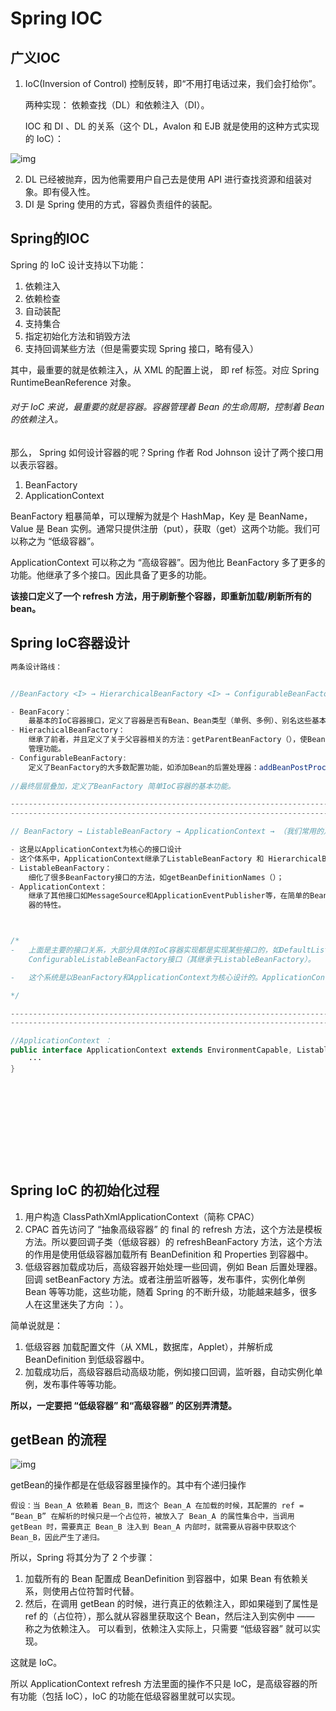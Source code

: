 # Spring IOC

## 广义IOC

1. IoC(Inversion of Control) 控制反转，即“不用打电话过来，我们会打给你”。

   两种实现： 依赖查找（DL）和依赖注入（DI）。

   IOC 和 DI 、DL 的关系（这个 DL，Avalon 和 EJB 就是使用的这种方式实现的 IoC）：

![img](https://mmbiz.qpic.cn/mmbiz_png/eQPyBffYbudJ3ibFhbAgAqrE0GSLrBlBiandBUJKFOjUYvuETtDiaSoJQtTC6rkNopMqG8vXIBibbqmjNmk0hlLs7A/640?wx_fmt=png&tp=webp&wxfrom=5&wx_lazy=1&wx_co=1)

2. DL 已经被抛弃，因为他需要用户自己去是使用 API 进行查找资源和组装对象。即有侵入性。
3. DI 是 Spring 使用的方式，容器负责组件的装配。

## Spring的IOC

Spring 的 IoC 设计支持以下功能：

1. 依赖注入
2. 依赖检查
3. 自动装配
4. 支持集合
5. 指定初始化方法和销毁方法
6. 支持回调某些方法（但是需要实现 Spring 接口，略有侵入）

其中，最重要的就是依赖注入，从 XML 的配置上说， 即 ref 标签。对应 Spring RuntimeBeanReference 对象。

###### 对于 IoC 来说，最重要的就是容器。容器管理着 Bean 的生命周期，控制着 Bean 的依赖注入。



那么， Spring 如何设计容器的呢？Spring 作者 Rod Johnson 设计了两个接口用以表示容器。

1. BeanFactory
2. ApplicationContext

BeanFactory 粗暴简单，可以理解为就是个 HashMap，Key 是 BeanName，Value 是 Bean 实例。通常只提供注册（put），获取（get）这两个功能。我们可以称之为 “低级容器”。

ApplicationContext 可以称之为 “高级容器”。因为他比 BeanFactory 多了更多的功能。他继承了多个接口。因此具备了更多的功能。

**该接口定义了一个 refresh 方法，用于刷新整个容器，即重新加载/刷新所有的 bean。**



## Spring IoC容器设计

```java
两条设计路线：


//BeanFactory <I> → HierarchicalBeanFactory <I> → ConfigurableBeanFactory <I> 。

- BeanFacory：
	最基本的IoC容器接口，定义了容器是否有Bean、Bean类型（单例、多例）、别名这些基本功能。
- HierachicalBeanFactory：
	继承了前者，并且定义了关于父容器相关的方法：getParentBeanFactory（），使BeanFactory具备双亲IoC容器的
	管理功能。
- ConfigurableBeanFactory:
	定义了BeanFactory的大多数配置功能，如添加Bean的后置处理器：addBeanPostProcessor()。
	
//最终层层叠加，定义了BeanFactory 简单IoC容器的基本功能。

-------------------------------------------------------------------------------------------------
-------------------------------------------------------------------------------------------------

// BeanFactory → ListableBeanFactory → ApplicationContext → （我们常用的）WebApplicationContext/ConfigurableApplicationContext

- 这是以ApplicationContext为核心的接口设计
- 这个体系中，ApplicationContext继承了ListableBeanFactory 和 HierarchicalBeanFactory两接口，这两接口再	 继承于 BeanFactory，这两接口是此实现的桥梁。
- ListableBeanFactory：
	细化了很多BeanFactory接口的方法，如getBeanDefinitionNames（）；
- ApplicationContext：
	继承了其他接口如MessageSource和ApplicationEventPublisher等，在简单的BeanFactory上扩展了额外的高级容
	器的特性。



/*
-	上面是主要的接口关系，大部分具体的IoC容器实现都是实现某些接口的，如DefaultListableBeanFactory就是实现
	ConfigurableListableBeanFactory接口（其继承于ListableBeanFactory）。

-	这个系统是以BeanFactory和ApplicationContext为核心设计的。ApplicationContext除了继承了BeanFactory系	  列下的ListableBeanFactory和HierarchicalBeanFactory接口，还额外实现了其他如资源、环境相关的接口，赋予     更高级容器的特性。

*/

-------------------------------------------------------------------------------------------------
-------------------------------------------------------------------------------------------------

//ApplicationContext ：
public interface ApplicationContext extends EnvironmentCapable, ListableBeanFactory, HierarchicalBeanFactory, MessageSource, ApplicationEventPublisher, ResourcePatternResolver {
	···
}
	











```



## Spring IoC 的初始化过程

1. 用户构造 ClassPathXmlApplicationContext（简称 CPAC）
2. CPAC 首先访问了 “抽象高级容器” 的 final 的 refresh 方法，这个方法是模板方法。所以要回调子类（低级容器）的 refreshBeanFactory 方法，这个方法的作用是使用低级容器加载所有 BeanDefinition 和 Properties 到容器中。
3. 低级容器加载成功后，高级容器开始处理一些回调，例如 Bean 后置处理器。回调 setBeanFactory 方法。或者注册监听器等，发布事件，实例化单例 Bean 等等功能，这些功能，随着 Spring 的不断升级，功能越来越多，很多人在这里迷失了方向 ：）。

简单说就是：

1. 低级容器 加载配置文件（从 XML，数据库，Applet），并解析成 BeanDefinition 到低级容器中。
2. 加载成功后，高级容器启动高级功能，例如接口回调，监听器，自动实例化单例，发布事件等等功能。

**所以，一定要把 “低级容器” 和“高级容器” 的区别弄清楚。**





## getBean 的流程



![img](https://mmbiz.qpic.cn/mmbiz_png/eQPyBffYbudJ3ibFhbAgAqrE0GSLrBlBiac4HQF1hO8mSMiaZ9o9Uq1Kq5m8I4QQ2jhye54IWqPR5CzjzibUibia0BvA/640?wx_fmt=png&tp=webp&wxfrom=5&wx_lazy=1&wx_co=1)



getBean的操作都是在低级容器里操作的。其中有个递归操作

```
假设：当 Bean_A 依赖着 Bean_B，而这个 Bean_A 在加载的时候，其配置的 ref = “Bean_B” 在解析的时候只是一个占位符，被放入了 Bean_A 的属性集合中，当调用 getBean 时，需要真正 Bean_B 注入到 Bean_A 内部时，就需要从容器中获取这个 Bean_B，因此产生了递归。
```

所以，Spring 将其分为了 2 个步骤：

1. 加载所有的 Bean 配置成 BeanDefinition 到容器中，如果 Bean 有依赖关系，则使用占位符暂时代替。
2. 然后，在调用 getBean 的时候，进行真正的依赖注入，即如果碰到了属性是 ref 的（占位符），那么就从容器里获取这个 Bean，然后注入到实例中 —— 称之为依赖注入。
   可以看到，依赖注入实际上，只需要 “低级容器” 就可以实现。

这就是 IoC。

所以 ApplicationContext refresh 方法里面的操作不只是 IoC，是高级容器的所有功能（包括 IoC），IoC 的功能在低级容器里就可以实现。